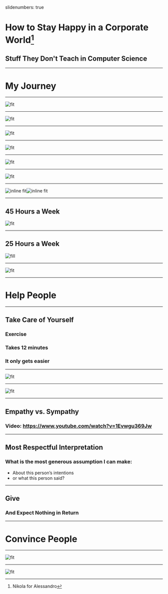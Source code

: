 slidenumbers: true

# How to Stay Happy in a Corporate World[^1]
## Stuff They Don't Teach in Computer Science

[^1]: Nikola for Alessandro 

---

# My Journey

---

![fit](turbo-pascal.gif)

---

![fit](turbo-vision.jpg)

---

![fit](delphi.png)

---

![fit](visual-j++.jpg)

---

![fit](dot-net.jpg)

---

![fit](tibco-bw.png)

---

![inline fit](scala.png)![inline fit](elm.png)

---
## 45 Hours a Week
![fit](IntelliJ.png)

---
## 25 Hours a Week
![fill](IMG_0766.HEIC)

---

![fit](bekir.png)

---

# Help People

---

## Take Care of Yourself
### Exercise
### Takes 12 minutes
### It only gets easier

---

![fit](daily-dozen.jpeg)

---

![fit](seven-minute.jpg)

---

## Empathy vs. Sympathy
### Video: https://www.youtube.com/watch?v=1Evwgu369Jw

---

## Most Respectful Interpretation
### What is the most generous assumption I can make:
- About this person’s intentions
- or what this person said?

---

## Give
### And Expect Nothing in Return

---

# Convince People

---

![fit](dale-carnegie.jpeg)

---

![fit](cloud.png)